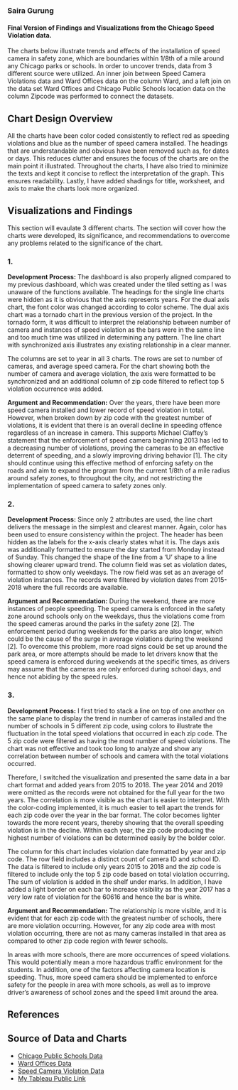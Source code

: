 ### Saira Gurung
#### Final Version of Findings and Visualizations from the Chicago Speed Violation data. 
The charts below illustrate trends and effects of the installation of speed camera in safety zone, which are boundaries within 1/8th of a mile around any Chicago parks or schools. In order to uncover trends, data from 3 different source were utilized. An inner join between Speed Camera Violations data and Ward Offices data on the column Ward, and a left join on the data set Ward Offices and Chicago Public Schools location data on the column Zipcode was performed to connect the datasets.

## **Chart Design Overview**

All the charts have been color coded consistently to reflect red as speeding violations and blue as the number of speed camera installed. The headings that are understandable and obvious have been removed such as, for dates or days. This reduces clutter and ensures the focus of the charts are on the main point it illustrated. Throughout the charts, I have also tried to minimize the texts and kept it concise to reflect the interpretation of the graph. This ensures readability. Lastly, I have added shadings for title, worksheet, and axis to make the charts look more organized. 

## **Visualizations and Findings**

This section will evaulate 3 different charts. The section will cover how the charts were developed, its significance, and recommendations to overcome any problems related to the significance of the chart. 

### 1. 

**Development Process:**
The dashboard is also properly aligned compared to my previous dashboard, which was created under the tiled setting as I was unaware of the functions available. The headings for the single line charts were hidden as it is obvious that the axis represents years. For the dual axis chart, the font color was changed according to color scheme. The dual axis chart was a tornado chart in the previous version of the project. In the tornado form, it was difficult to interpret the relationship between number of camera and instances of speed violation as the bars were in the same line and too much time was utilized in determining any pattern. The line chart with synchronized axis illustrates any existing relationship in a clear manner.

The columns are set to year in all 3 charts. The rows are set to number of cameras, and average speed camera. For the chart showing both the number of camera and average violation, the axis were formatted to be synchronized and an additional column of zip code filtered to reflect top 5 violation occurrence was added.

**Argument and Recommendation:**
Over the years, there have been more speed camera installed and lower record of speed violation in total. However, when broken down by zip code with the greatest number of violations, it is evident that there is an overall decline in speeding offence regardless of an increase in camera. This supports Michael Claffey’s statement that the enforcement of speed camera beginning 2013 has led to a decreasing number of violations, proving the cameras to be an effective deterrent of speeding, and a slowly improving driving behavior [1]. The city should continue using this effective method of enforcing safety on the roads and aim to expand the program from the current 1/8th of a mile radius around safety zones, to throughout the city, and not restricting the implementation of speed camera to safety zones only.

### 2.

**Development Process:**
Since only 2 attributes are used, the line chart delivers the message in the simplest and clearest manner. Again, color has been used to ensure consistency within the project. The header has been hidden as the labels for the x-axis clearly states what it is. The days axis was additionally formatted to ensure the day started from Monday instead of Sunday. This changed the shape of the line from a ‘U’ shape to a line showing clearer upward trend.
The column field was set as violation dates, formatted to show only weekdays. The row field was set as an average of violation instances. The records were filtered by violation dates from 2015-2018 where the full records are available.

**Argument and Recommendation:**
During the weekend, there are more instances of people speeding. The speed camera is enforced in the safety zone around schools only on the weekdays, thus the violations come from the speed cameras around the parks in the safety zone [2]. The enforcement period during weekends for the parks are also longer, which could be the cause of the surge in average violations during the weekend [2]. To overcome this problem, more road signs could be set up around the park area, or more attempts should be made to let drivers know that the speed camera is enforced during weekends at the specific times, as drivers may assume that the cameras are only enforced during school days, and hence not abiding by the speed rules.

### 3. 

**Development Process:**
I first tried to stack a line on top of one another on the same plane to display the trend in number of cameras installed and the number of schools in 5 different zip code, using colors to illustrate the fluctuation in the total speed violations that occurred in each zip code. The 5 zip code were filtered as having the most number of speed violations. The chart was not effective and took too long to analyze and show any correlation between number of schools and camera with the total violations occurred. 

Therefore, I switched the visualization and presented the same data in a bar chart format and added years from 2015 to 2018. The year 2014 and 2019 were omitted as the records were not obtained for the full year for the two years. The correlation is more visible as the chart is easier to interpret. With the color-coding implemented, it is much easier to tell apart the trends for each zip code over the year in the bar format. The color becomes lighter towards the more recent years, thereby showing that the overall speeding violation is in the decline. Within each year, the zip code producing the highest number of violations can be determined easily by the bolder color. 

The column for this chart includes violation date formatted by year and zip code. The row field includes a distinct count of camera ID and school ID. The data is filtered to include only years 2015 to 2018 and the zip code is filtered to include only the top 5 zip code based on total violation occurring. The sum of violation is added in the shelf under marks. In addition, I have added a light border on each bar to increase visibility as the year 2017 has a very low rate of violation for the 60616 and hence the bar is white.

**Argument and Recommendation:**
The relationship is more visible, and it is evident that for each zip code with the greatest number of schools, there are more violation occurring. However, for any zip code area with most violation occurring, there are not as many cameras installed in that area as compared to other zip code region with fewer schools. 

In areas with more schools, there are more occurrences of speed violations. This would potentially mean a more hazardous traffic environment for the students. In addition, one of the factors affecting camera location is speeding. Thus, more speed camera should be implemented to enforce safety for the people in area with more schools, as well as to improve driver’s awareness of school zones and the speed limit around the area.

## **References**

## **Source of Data and Charts**
* [Chicago Public Schools Data](https://data.cityofchicago.org/Education/Chicago-Public-Schools-School-Locations-SY1819/8vyn-k2j3)
* [Ward Offices Data](https://data.cityofchicago.org/Facilities-Geographic-Boundaries/Ward-Offices/htai-wnw4)
* [Speed Camera Violation Data](https://data.cityofchicago.org/Transportation/Speed-Camera-Violations/hhkd-xvj4)
* [My Tableau Public Link]()




